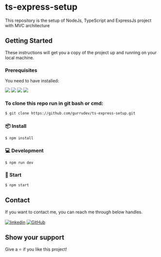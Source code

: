 # ts-express-setup
This repository is the setup of NodeJs, TypeScript and ExpressJs project with MVC architecture

## Getting Started
These instructions will get you a copy of the project up and running on your local machine.
### Prerequisites
You need to have installed:
<p>
<img src="https://img.shields.io/badge/Vscode-007ACC?style=for-the-badge&logo=visualstudiocode&logoColor=white">
    <img src="https://img.shields.io/badge/-Node.js-3C873A?style=for-the-badge&logo=Node.js&logoColor=white">
<img src="https://shields.io/badge/TypeScript-3178C6?logo=TypeScript&logoColor=FFF&style=for-the-badge">
<img src="https://img.shields.io/badge/Git-F1502F?style=for-the-badge&logo=git&logoColor=white">

### To clone this repo run in git bash or cmd:

```bash
$ git clone https://github.com/gurrudev/ts-express-setup.git
```

### 📦 Install

```bash
$ npm install
```
        
### 💻 Development

```bash
$ npm run dev
```


### 🚀 Start 
```bash
$ npm start
```
## Contact

If you want to contact me, you can reach me through below handles. <br /><br />
[![linkedin](https://img.shields.io/badge/Ashutosh_Pawar-0077B5?style=for-the-badge&logo=linkedin&logoColor=white)](https://www.linkedin.com/in/gurrudev/)
[![GitHub](https://img.shields.io/badge/gurrudev-27374D?style=for-the-badge&logo=Github&logoColor=white)](https://github.com/gurrudev)


## Show your support

Give a ⭐️ if you like this project!

